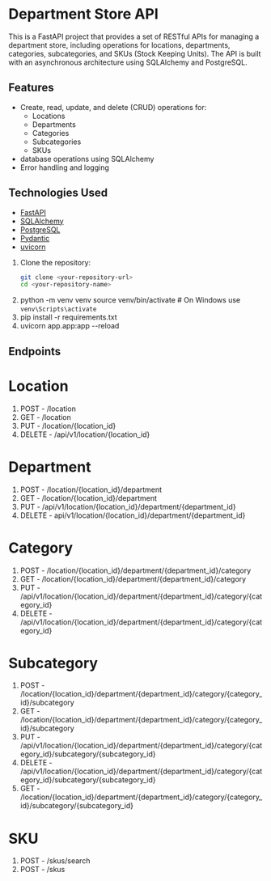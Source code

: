 # Department Store API
This is a FastAPI project that provides a set of RESTful APIs for managing a department store, including operations for locations, departments, categories, subcategories, and SKUs (Stock Keeping Units). The API is built with an asynchronous architecture using SQLAlchemy and PostgreSQL.


## Features
- Create, read, update, and delete (CRUD) operations for:
  - Locations
  - Departments
  - Categories
  - Subcategories
  - SKUs
- database operations using SQLAlchemy
- Error handling and logging

## Technologies Used

- [FastAPI](https://fastapi.tiangolo.com/)
- [SQLAlchemy](https://www.sqlalchemy.org/)
- [PostgreSQL](https://www.postgresql.org/)
- [Pydantic](https://pydantic-docs.helpmanual.io/)
- [uvicorn](https://www.uvicorn.org/)

1. Clone the repository:
   ```bash
   git clone <your-repository-url>
   cd <your-repository-name>

2. python -m venv venv
    source venv/bin/activate  # On Windows use `venv\Scripts\activate`
3. pip install -r requirements.txt
4. uvicorn app.app:app --reload

## Endpoints

# Location
  1. POST - /location
  2. GET - /location
  3. PUT - /location/{location_id}
  4. DELETE - /api/v1/location/{location_id}
# Department
  1. POST - /location/{location_id}/department
  2. GET - /location/{location_id}/department
  3. PUT - /api/v1/location/{location_id}/department/{department_id}
  4. DELETE - api/v1/location/{location_id}/department/{department_id}
# Category
  1. POST - /location/{location_id}/department/{department_id}/category
  2. GET - /location/{location_id}/department/{department_id}/category
  3. PUT - /api/v1/location/{location_id}/department/{department_id}/category/{category_id}
  4. DELETE - /api/v1/location/{location_id}/department/{department_id}/category/{category_id}
# Subcategory
  1. POST - /location/{location_id}/department/{department_id}/category/{category_id}/subcategory
  2. GET - /location/{location_id}/department/{department_id}/category/{category_id}/subcategory
  3. PUT - /api/v1/location/{location_id}/department/{department_id}/category/{category_id}/subcategory/{subcategory_id}
  4. DELETE - /api/v1/location/{location_id}/department/{department_id}/category/{category_id}/subcategory/{subcategory_id}
  5. GET - /location/{location_id}/department/{department_id}/category/{category_id}/subcategory/{subcategory_id} 
# SKU
  1. POST - /skus/search
  2. POST - /skus
